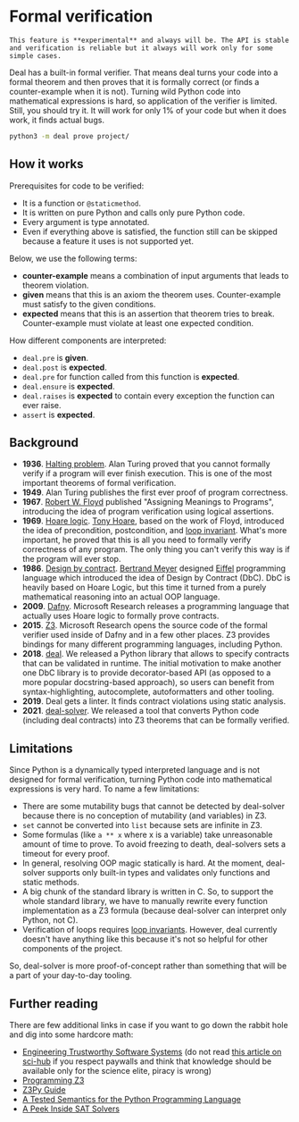# Formal verification

```{warning}
This feature is **experimental** and always will be. The API is stable and verification is reliable but it always will work only for some simple cases.
```

Deal has a built-in formal verifier. That means deal turns your code into a formal theorem and then proves that it is formally correct (or finds a counter-example when it is not). Turning wild Python code into mathematical expressions is hard, so application of the verifier is limited. Still, you should try it. It will work for only 1% of your code but when it does work, it finds actual bugs.

```bash
python3 -m deal prove project/
```

## How it works

Prerequisites for code to be verified:

+ It is a function or `@staticmethod`.
+ It is written on pure Python and calls only pure Python code.
+ Every argument is type annotated.
+ Even if everything above is satisfied, the function still can be skipped because a feature it uses is not supported yet.

Below, we use the following terms:

+ **counter-example** means a combination of input arguments that leads to theorem violation.
+ **given** means that this is an axiom the theorem uses. Counter-example must satisfy to the given conditions.
+ **expected** means that this is an assertion that theorem tries to break. Counter-example must violate at least one expected condition.

How different components are interpreted:

+ `deal.pre` is **given**.
+ `deal.post` is **expected**.
+ `deal.pre` for function called from this function is **expected**.
+ `deal.ensure` is **expected**.
+ `deal.raises` is **expected** to contain every exception the function can ever raise.
+ `assert` is **expected**.

## Background

+ **1936**. [Halting problem](https://en.wikipedia.org/wiki/Halting_problem). Alan Turing proved that you cannot formally verify if a program will ever finish execution. This is one of the most important theorems of formal verification.
+ **1949**. Alan Turing publishes the first ever proof of program correctness.
+ **1967**. [Robert W. Floyd](https://en.wikipedia.org/wiki/Robert_W._Floyd) published "Assigning Meanings to Programs", introducing the idea of program verification using logical assertions.
+ **1969**. [Hoare logic](https://en.wikipedia.org/wiki/Hoare_logic). [Tony Hoare](https://en.wikipedia.org/wiki/Tony_Hoare), based on the work of Floyd, introduced the idea of precondition, postcondition, and [loop invariant](https://en.wikipedia.org/wiki/Loop_invariant). What's more important, he proved that this is all you need to formally verify correctness of any program. The only thing you can't verify this way is if the program will ever stop.
+ **1986**. [Design by contract](https://en.wikipedia.org/wiki/Design_by_contract). [Bertrand Meyer](https://en.wikipedia.org/wiki/Bertrand_Meyer) designed [Eiffel](https://en.wikipedia.org/wiki/Eiffel_programming_language) programming language which introduced the idea of Design by Contract (DbC). DbC is heavily based on Hoare Logic, but this time it turned from a purely mathematical reasoning into an actual OOP language.
+ **2009**. [Dafny](https://en.wikipedia.org/wiki/Dafny). Microsoft Research releases a programming language that actually uses Hoare logic to formally prove contracts.
+ **2015**. [Z3](https://en.wikipedia.org/wiki/Z3_Theorem_Prover). Microsoft Research opens the source code of the formal verifier used inside of Dafny and in a few other places. Z3 provides bindings for many different programming languages, including Python.
+ **2018**. [deal](https://github.com/life4/deal). We released a Python library that allows to specify contracts that can be validated in runtime. The initial motivation to make another one DbC library is to provide decorator-based API (as opposed to a more popular docstring-based approach), so users can benefit from syntax-highlighting, autocomplete, autoformatters and other tooling.
+ **2019**. Deal gets a linter. It finds contract violations using static analysis.
+ **2021**. [deal-solver](https://github.com/life4/deal-solver). We released a tool that converts Python code (including deal contracts) into Z3 theorems that can be formally verified.

## Limitations

Since Python is a dynamically typed interpreted language and is not designed for formal verification, turning Python code into mathematical expressions is very hard. To name a few limitations:

+ There are some mutability bugs that cannot be detected by deal-solver because there is no conception of mutability (and variables) in Z3.
+ `set` cannot be converted into `list` because sets are infinite in Z3.
+ Some formulas (like `a ** x` where x is a variable) take unreasonable amount of time to prove. To avoid freezing to death, deal-solvers sets a timeout for every proof.
+ In general, resolving OOP magic statically is hard. At the moment, deal-solver supports only built-in types and validates only functions and static methods.
+ A big chunk of the standard library is written in C. So, to support the whole standard library, we have to manually rewrite every function implementation as a Z3 formula (because deal-solver can interpret only Python, not C).
+ Verification of loops requires [loop invariants](https://en.wikipedia.org/wiki/Loop_invariant). However, deal currently doesn't have anything like this because it's not so helpful for other components of the project.

So, deal-solver is more proof-of-concept rather than something that will be a part of your day-to-day tooling.

## Further reading

There are few additional links in case if you want to go down the rabbit hole and dig into some hardcore math:

+ [Engineering Trustworthy Software Systems](https://link.springer.com/book/10.1007/978-3-030-17601-3) (do not read [this article on sci-hub](https://sci-hub.se/10.1007/978-3-030-17601-3) if you respect paywalls and think that knowledge should be available only for the science elite, piracy is wrong)
+ [Programming Z3](http://theory.stanford.edu/~nikolaj/programmingz3.html)
+ [Z3Py Guide](http://ericpony.github.io/z3py-tutorial/guide-examples.htm)
+ [A Tested Semantics for the Python Programming Language](http://cs.brown.edu/research/plt/dl/lambda-py/lambda-py.pdf)
+ [A Peek Inside SAT Solvers](https://youtu.be/d76e4hV1iJY)
